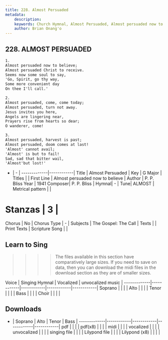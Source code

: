 ```yaml
---
title: 228. Almost Persuaded
metadata:
    description: 
    keywords: Church Hymnal, Almost Persuaded, Almost persuaded now to believe, 
    author: Brian Onang'o
---
```



## 228. ALMOST PERSUADED

```txt
1.
Almost persuaded now to believe; 
Almost persuaded Christ to receive. 
Seems now some soul to say, 
'Go, Spirit, go thy way, 
Some more convenient day 
On thee I'll call.' 

2.
Almost persuaded, come, come today; 
Almost persuaded, turn not away. 
Jesus invites you here, 
Angels are lingering near, 
Prayers rise from hearts so dear; 
O wanderer, come! 

3.
Almost persuaded, harvest is past; 
Almost persuaded, doom comes at last! 
'Almost' cannot avail; 
'Almost' is but to fail! 
Sad, sad that bitter wail, 
'Almost'but lost!'

```

- |   -  |
-------------|------------|
Title | Almost Persuaded |
Key | G Major |
Titles |  |
First Line | Almost persuaded now to believe |
Author | P. P. Bliss
Year | 1941
Composer| P. P. Bliss |
Hymnal|  - |
Tune| ALMOST |
Metrical pattern | |
# Stanzas | 3 |
Chorus | No |
Chorus Type | - |
Subjects | The Gospel: The Call |
Texts |  |
Print Texts | 
Scripture Song |  |
  
## Learn to Sing

>>>> The files available in this section have comparatively large sizes. If you need to save on data, then you can download the midi files in the download section as they are of smaller sizes.

Voice |  Singing Hymnal | Vocalized | unvocalized music |
-------------|------------|------------|------------|------------|
Soprano | | | |
Alto | | | |
Tenor | | | |
Bass | | | |
Choir | | | |

## Downloads

- |  Soprano | Alto | Tenor | Bass |
-------------|------------|------------|------------|------------|
pdf | | | |
pdf(x8) | | | |
midi | | | |
vocalized | | | |
unvocalized | | | |
singing file | | | |
Lilypond file | | | |
Lilypond (x8) | | | |
  
